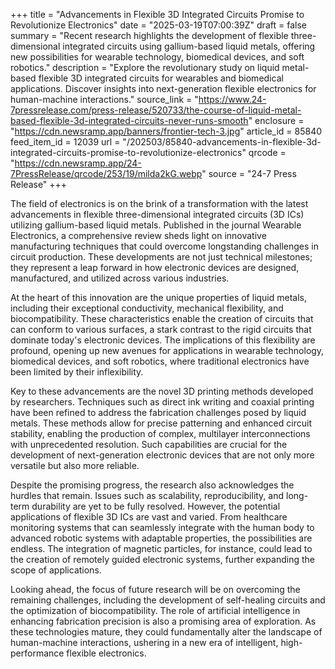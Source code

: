 +++
title = "Advancements in Flexible 3D Integrated Circuits Promise to Revolutionize Electronics"
date = "2025-03-19T07:00:39Z"
draft = false
summary = "Recent research highlights the development of flexible three-dimensional integrated circuits using gallium-based liquid metals, offering new possibilities for wearable technology, biomedical devices, and soft robotics."
description = "Explore the revolutionary study on liquid metal-based flexible 3D integrated circuits for wearables and biomedical applications. Discover insights into next-generation flexible electronics for human-machine interactions."
source_link = "https://www.24-7pressrelease.com/press-release/520733/the-course-of-liquid-metal-based-flexible-3d-integrated-circuits-never-runs-smooth"
enclosure = "https://cdn.newsramp.app/banners/frontier-tech-3.jpg"
article_id = 85840
feed_item_id = 12039
url = "/202503/85840-advancements-in-flexible-3d-integrated-circuits-promise-to-revolutionize-electronics"
qrcode = "https://cdn.newsramp.app/24-7PressRelease/qrcode/253/19/milda2kG.webp"
source = "24-7 Press Release"
+++

<p>The field of electronics is on the brink of a transformation with the latest advancements in flexible three-dimensional integrated circuits (3D ICs) utilizing gallium-based liquid metals. Published in the journal Wearable Electronics, a comprehensive review sheds light on innovative manufacturing techniques that could overcome longstanding challenges in circuit production. These developments are not just technical milestones; they represent a leap forward in how electronic devices are designed, manufactured, and utilized across various industries.</p><p>At the heart of this innovation are the unique properties of liquid metals, including their exceptional conductivity, mechanical flexibility, and biocompatibility. These characteristics enable the creation of circuits that can conform to various surfaces, a stark contrast to the rigid circuits that dominate today's electronic devices. The implications of this flexibility are profound, opening up new avenues for applications in wearable technology, biomedical devices, and soft robotics, where traditional electronics have been limited by their inflexibility.</p><p>Key to these advancements are the novel 3D printing methods developed by researchers. Techniques such as direct ink writing and coaxial printing have been refined to address the fabrication challenges posed by liquid metals. These methods allow for precise patterning and enhanced circuit stability, enabling the production of complex, multilayer interconnections with unprecedented resolution. Such capabilities are crucial for the development of next-generation electronic devices that are not only more versatile but also more reliable.</p><p>Despite the promising progress, the research also acknowledges the hurdles that remain. Issues such as scalability, reproducibility, and long-term durability are yet to be fully resolved. However, the potential applications of flexible 3D ICs are vast and varied. From healthcare monitoring systems that can seamlessly integrate with the human body to advanced robotic systems with adaptable properties, the possibilities are endless. The integration of magnetic particles, for instance, could lead to the creation of remotely guided electronic systems, further expanding the scope of applications.</p><p>Looking ahead, the focus of future research will be on overcoming the remaining challenges, including the development of self-healing circuits and the optimization of biocompatibility. The role of artificial intelligence in enhancing fabrication precision is also a promising area of exploration. As these technologies mature, they could fundamentally alter the landscape of human-machine interactions, ushering in a new era of intelligent, high-performance flexible electronics.</p>